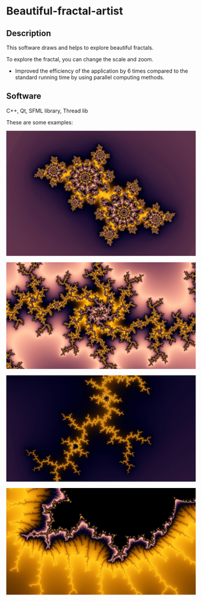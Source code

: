 # Beautiful-fractal-artist

## Description 

This software draws and helps to explore beautiful fractals.

To explore the fractal, you can change the scale and zoom.

* Improved the efficiency of the application by 6 times compared to the standard running time by using parallel computing methods.

## Software

C++, Qt, SFML library, Thread lib

These are some examples:

![img1](https://github.com/gkarpeev/Beautiful-fractal-artist/blob/master/img1.jpg?raw=true)

![img2](https://github.com/gkarpeev/Beautiful-fractal-artist/blob/master/img2.jpg?raw=true)

![img3](https://github.com/gkarpeev/Beautiful-fractal-artist/blob/master/img3.jpg?raw=true)

![img4](https://github.com/gkarpeev/Beautiful-fractal-artist/blob/master/img4.jpg?raw=true)
